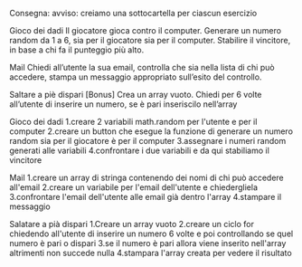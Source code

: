 Consegna:
avviso: creiamo una sottocartella per ciascun esercizio

Gioco dei dadi
Il giocatore gioca contro il computer.
Generare un numero random da 1 a 6, sia per il giocatore sia per il computer.
Stabilire il vincitore, in base a chi fa il punteggio più alto.

Mail
Chiedi all’utente la sua email,
controlla che sia nella lista di chi può accedere,
stampa un messaggio appropriato sull’esito del controllo.

Saltare a piè dispari [Bonus]
Crea un array vuoto. Chiedi per 6 volte all’utente di inserire un numero, se è pari inseriscilo nell’array


Gioco dei dadi
1.creare 2 variabili math.random per l'utente e per il computer
2.creare un button che esegue la funzione di generare un numero
random sia per il giocatore è per il computer
3.assegnare i numeri random generati alle variabili
4.confrontare i due variabili e da qui stabiliamo il vincitore

Mail
1.creare un array di stringa contenendo dei nomi di chi può accedere
all'email
2.creare un variabile per l'email dell'utente e chiedergliela
3.confrontare l'email dell'utente alle email già dentro l'array
4.stampare il messaggio

Salatare a pià dispari
1.Creare un array vuoto
2.creare un ciclo for chiedendo all'utente di inserire un numero
6 volte e poi controllando se quel numero è pari o dispari
3.se il numero è pari allora viene inserito nell'array altrimenti
non succede nulla
4.stampara l'array creata per vedere il risultato